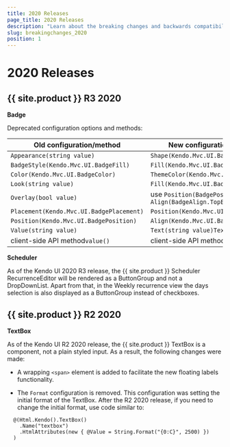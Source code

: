 ```yaml
---
title: 2020 Releases
page_title: 2020 Releases
description: "Learn about the breaking changes and backwards compatibility released by {{ site.product }} in 2020."
slug: breakingchanges_2020
position: 1
---
```


# 2020 Releases

## {{ site.product }} R3 2020

**Badge**

Deprecated configuration options and methods:

<table>
    <thead>
        <tr>
            <th>Old configuration/method</th><th>New configuration/method</th>
        </tr>
    </thead>
    <tbody>
        <tr>
            <td><code>Appearance(string value)</code></td><td><code>Shape(Kendo.Mvc.UI.BadgeShape)
</code></td>
        </tr>
        <tr>
            <td><code>BadgeStyle(Kendo.Mvc.UI.BadgeFill)</code></td><td><code>Fill(Kendo.Mvc.UI.BadgeFill)</code></td>
        </tr>
        <tr>
            <td><code>Color(Kendo.Mvc.UI.BadgeColor)</code></td><td><code>ThemeColor(Kendo.Mvc.UI.BadgeColor)</code></td>
        </tr>
        <tr>
            <td><code>Look(string value)</code></td><td><code>Fill(Kendo.Mvc.UI.BadgeFill)</code></td>
        </tr>
      <tr>
            <td><code>Overlay(bool value)</code></td><td>use <code>Position(BadgePosition.Edge)</code> and <code>Align(BadgeAlign.TopEnd)</code></td>
        </tr>
        <tr>
            <td><code>Placement(Kendo.Mvc.UI.BadgePlacement)</code></td><td><code>Position(Kendo.Mvc.UI.BadgePosition)</code></td>
        </tr>
        <tr>
            <td><code>Position(Kendo.Mvc.UI.BadgePosition)</code></td><td><code>Align(Kendo.Mvc.UI.BadgeAlign)</code></td>
        </tr>
        <tr>
            <td><code>Value(string value)</code></td><td><code>Text(string value)</code><code>Text(double value)</code></td>
        </tr>
        <tr>
            <td>client-side API method<code>value()</code></td><td>client-side API method<code>text()</code></td>
        </tr>        
    </tbody>
</table>

**Scheduler**

As of the Kendo UI 2020 R3 release, the {{ site.product }} Scheduler RecurrenceEditor will be rendered as a ButtonGroup and not a DropDownList. Apart from that, in the Weekly recurrence view the days selection is also displayed as a ButtonGroup instead of checkboxes.

## {{ site.product }} R2 2020

**TextBox**

As of the Kendo UI R2 2020 release, the {{ site.product }} TextBox is a component, not a plain styled input. As a result, the following changes were made:

* A wrapping `<span>` element is added to facilitate the new floating labels functionality.

* The `Format` configuration is removed. This configuration was setting the initial format of the TextBox. After the R2 2020 release, if you need to change the initial format, use code similar to:

```
  @(Html.Kendo().TextBox()
    .Name("textbox")
    .HtmlAttributes(new { @Value = String.Format("{0:C}", 2500) })
  )
```
